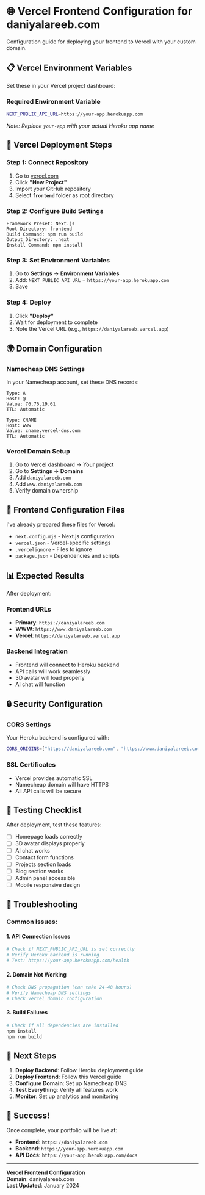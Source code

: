 # 🌐 Vercel Frontend Configuration for daniyalareeb.com

Configuration guide for deploying your frontend to Vercel with your custom domain.

## 📋 Vercel Environment Variables

Set these in your Vercel project dashboard:

### Required Environment Variable
```bash
NEXT_PUBLIC_API_URL=https://your-app.herokuapp.com
```

*Note: Replace `your-app` with your actual Heroku app name*

## 🚀 Vercel Deployment Steps

### Step 1: Connect Repository
1. Go to [vercel.com](https://vercel.com)
2. Click **"New Project"**
3. Import your GitHub repository
4. Select **`frontend`** folder as root directory

### Step 2: Configure Build Settings
```
Framework Preset: Next.js
Root Directory: frontend
Build Command: npm run build
Output Directory: .next
Install Command: npm install
```

### Step 3: Set Environment Variables
1. Go to **Settings** → **Environment Variables**
2. Add: `NEXT_PUBLIC_API_URL` = `https://your-app.herokuapp.com`
3. Save

### Step 4: Deploy
1. Click **"Deploy"**
2. Wait for deployment to complete
3. Note the Vercel URL (e.g., `https://daniyalareeb.vercel.app`)

## 🌍 Domain Configuration

### Namecheap DNS Settings

In your Namecheap account, set these DNS records:

```
Type: A
Host: @
Value: 76.76.19.61
TTL: Automatic

Type: CNAME
Host: www
Value: cname.vercel-dns.com
TTL: Automatic
```

### Vercel Domain Setup

1. Go to Vercel dashboard → Your project
2. Go to **Settings** → **Domains**
3. Add `daniyalareeb.com`
4. Add `www.daniyalareeb.com`
5. Verify domain ownership

## 🔧 Frontend Configuration Files

I've already prepared these files for Vercel:

- `next.config.mjs` - Next.js configuration
- `vercel.json` - Vercel-specific settings
- `.vercelignore` - Files to ignore
- `package.json` - Dependencies and scripts

## 📊 Expected Results

After deployment:

### Frontend URLs
- **Primary**: `https://daniyalareeb.com`
- **WWW**: `https://www.daniyalareeb.com`
- **Vercel**: `https://daniyalareeb.vercel.app`

### Backend Integration
- Frontend will connect to Heroku backend
- API calls will work seamlessly
- 3D avatar will load properly
- AI chat will function

## 🔒 Security Configuration

### CORS Settings
Your Heroku backend is configured with:
```bash
CORS_ORIGINS=["https://daniyalareeb.com", "https://www.daniyalareeb.com", "https://daniyalareeb.vercel.app"]
```

### SSL Certificates
- Vercel provides automatic SSL
- Namecheap domain will have HTTPS
- All API calls will be secure

## 🎯 Testing Checklist

After deployment, test these features:

- [ ] Homepage loads correctly
- [ ] 3D avatar displays properly
- [ ] AI chat works
- [ ] Contact form functions
- [ ] Projects section loads
- [ ] Blog section works
- [ ] Admin panel accessible
- [ ] Mobile responsive design

## 🚨 Troubleshooting

### Common Issues:

#### 1. API Connection Issues
```bash
# Check if NEXT_PUBLIC_API_URL is set correctly
# Verify Heroku backend is running
# Test: https://your-app.herokuapp.com/health
```

#### 2. Domain Not Working
```bash
# Check DNS propagation (can take 24-48 hours)
# Verify Namecheap DNS settings
# Check Vercel domain configuration
```

#### 3. Build Failures
```bash
# Check if all dependencies are installed
npm install
npm run build
```

## 📝 Next Steps

1. **Deploy Backend**: Follow Heroku deployment guide
2. **Deploy Frontend**: Follow this Vercel guide
3. **Configure Domain**: Set up Namecheap DNS
4. **Test Everything**: Verify all features work
5. **Monitor**: Set up analytics and monitoring

## 🎉 Success!

Once complete, your portfolio will be live at:
- **Frontend**: `https://daniyalareeb.com`
- **Backend**: `https://your-app.herokuapp.com`
- **API Docs**: `https://your-app.herokuapp.com/docs`

---

**Vercel Frontend Configuration**  
**Domain**: daniyalareeb.com  
**Last Updated**: January 2024

